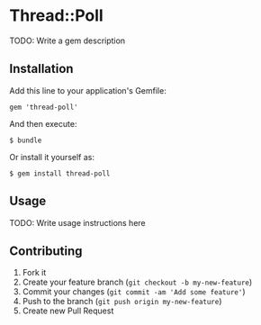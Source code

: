 # Thread::Poll

TODO: Write a gem description

## Installation

Add this line to your application's Gemfile:

    gem 'thread-poll'

And then execute:

    $ bundle

Or install it yourself as:

    $ gem install thread-poll

## Usage

TODO: Write usage instructions here

## Contributing

1. Fork it
2. Create your feature branch (`git checkout -b my-new-feature`)
3. Commit your changes (`git commit -am 'Add some feature'`)
4. Push to the branch (`git push origin my-new-feature`)
5. Create new Pull Request

